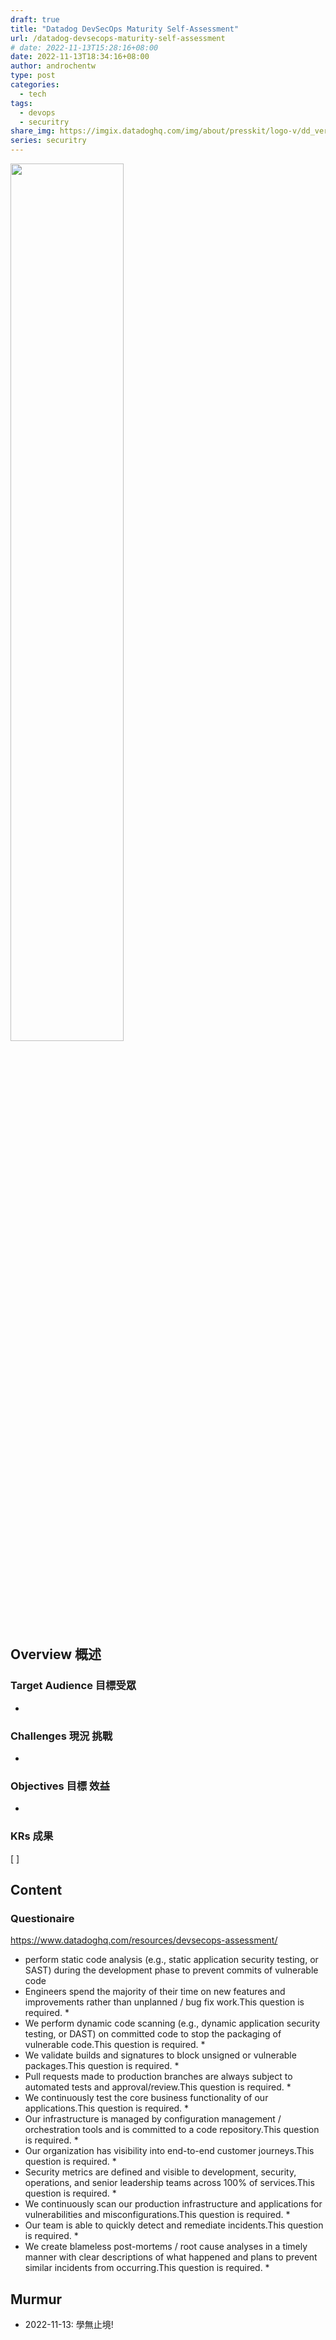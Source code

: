 ```yaml
---
draft: true
title: "Datadog DevSecOps Maturity Self-Assessment"
url: /datadog-devsecops-maturity-self-assessment
# date: 2022-11-13T15:28:16+08:00
date: 2022-11-13T18:34:16+08:00
author: androchentw
type: post
categories:
  - tech
tags: 
  - devops
  - securitry
share_img: https://imgix.datadoghq.com/img/about/presskit/logo-v/dd_vertical_purple.png?auto=format&fit=max&w=698&dpr=2
series: securitry
---
```


<img style="width:60%;" src="https://imgix.datadoghq.com/img/about/presskit/logo-v/dd_vertical_purple.png?auto=format&fit=max&w=698&dpr=2">

## Overview 概述

<!--more-->

### Target Audience 目標受眾

*

### Challenges 現況 挑戰

*

### Objectives 目標 效益

*

### KRs 成果

[ ]

## Content

### Questionaire

<https://www.datadoghq.com/resources/devsecops-assessment/>

* perform static code analysis (e.g., static application security testing, or SAST) during the development phase to prevent commits of vulnerable code
* Engineers spend the majority of their time on new features and improvements rather than unplanned / bug fix work.This question is required. *
* We perform dynamic code scanning (e.g., dynamic application security testing, or DAST) on committed code to stop the packaging of vulnerable code.This question is required. *
* We validate builds and signatures to block unsigned or vulnerable packages.This question is required. *
* Pull requests made to production branches are always subject to automated tests and approval/review.This question is required. *
* We continuously test the core business functionality of our applications.This question is required. *
* Our infrastructure is managed by configuration management / orchestration tools and is committed to a code repository.This question is required. *
* Our organization has visibility into end-to-end customer journeys.This question is required. *
* Security metrics are defined and visible to development, security, operations, and senior leadership teams across 100% of services.This question is required. *
* We continuously scan our production infrastructure and applications for vulnerabilities and misconfigurations.This question is required. *
* Our team is able to quickly detect and remediate incidents.This question is required. *
* We create blameless post-mortems / root cause analyses in a timely manner with clear descriptions of what happened and plans to prevent similar incidents from occurring.This question is required. *

## Murmur

* 2022-11-13: 學無止境!
